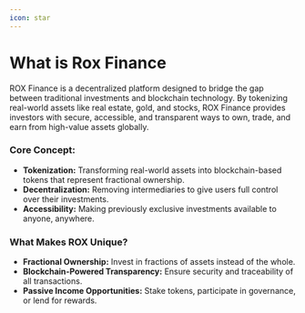 ```yaml
---
icon: star
---
```


# What is Rox Finance

ROX Finance is a decentralized platform designed to bridge the gap between traditional investments and blockchain technology. By tokenizing real-world assets like real estate, gold, and stocks, ROX Finance provides investors with secure, accessible, and transparent ways to own, trade, and earn from high-value assets globally.

### Core Concept:

* **Tokenization:** Transforming real-world assets into blockchain-based tokens that represent fractional ownership.
* **Decentralization:** Removing intermediaries to give users full control over their investments.
* **Accessibility:** Making previously exclusive investments available to anyone, anywhere.

### What Makes ROX Unique?

* **Fractional Ownership:** Invest in fractions of assets instead of the whole.
* **Blockchain-Powered Transparency:** Ensure security and traceability of all transactions.
* **Passive Income Opportunities:** Stake tokens, participate in governance, or lend for rewards.

